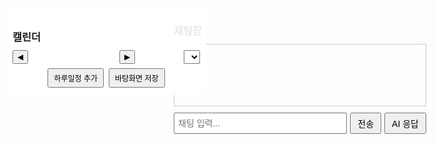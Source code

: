 
<!DOCTYPE html>
<html lang="ko">
<head>
  <meta charset="UTF-8" />
  <meta name="viewport" content="width=device-width, initial-scale=1.0"/>
  <title>3D 캐릭터 HUD, 달력, 채팅 & 말풍선</title>
  <style>
    /* CSS Reset 및 기본 스타일 */
    * { margin: 0; padding: 0; box-sizing: border-box; }
    html, body { height: 100%; font-family: Arial, sans-serif; overflow: hidden; }
    
    /* 오른쪽 HUD: 채팅창 (이메일 관련 요소 삭제) */
    #right-hud {
      position: fixed;
      top: 150px; /* 오른쪽 HUD는 그대로 둠 */
      right: 10px;
      width: 300px;
      padding: 10px;
      background: rgba(255,255,255,0.8);
      border-radius: 5px;
      z-index: 20;
    }
    /* 채팅 로그 */
    #chat-log {
      height: 100px;
      overflow-y: scroll;
      border: 1px solid #ccc;
      padding: 5px;
      margin-top: 10px;
    }
    /* 채팅 입력 영역: 입력창, 전송 버튼, AI 응답 버튼 한 줄 */
    #chat-input-area {
      display: flex;
      margin-top: 10px;
    }
    #chat-input {
      flex: 1;
      padding: 5px;
      font-size: 14px;
    }
    #send-chat-button, #ai-chat-button {
      padding: 5px 10px;
      font-size: 14px;
      margin-left: 5px;
    }
    /* 왼쪽 HUD: 달력 UI – 상단 위치를 50px로 조정 */
    #left-hud {
      position: fixed;
      top: 50px;
      left: 10px;
      width: 320px;
      padding: 10px;
      background: rgba(255,255,255,0.9);
      border-radius: 5px;
      z-index: 20;
      max-height: 90vh;
      overflow-y: auto;
    }
    /* 달력 UI 내부 스타일 */
    #calendar-container { margin-top: 10px; }
    #calendar-header {
      display: flex;
      align-items: center;
      justify-content: space-between;
      margin-bottom: 5px;
    }
    #calendar-header button { padding: 2px 6px; font-size: 12px; }
    #month-year-label { font-weight: bold; font-size: 14px; }
    #year-select { font-size: 12px; padding: 2px; margin-left: 5px; }
    /* 추가: 달력 액션 버튼 영역 */
    #calendar-actions {
      margin-top: 5px;
      text-align: center;
    }
    #calendar-actions button {
      margin: 2px;
      padding: 5px 8px;
      font-size: 12px;
    }
    #calendar-grid {
      display: grid;
      grid-template-columns: repeat(7, 1fr);
      gap: 2px;
    }
    #calendar-grid div {
      border: 1px solid #ccc;
      min-height: 40px;
      font-size: 12px;
      padding: 2px;
      position: relative;
      cursor: pointer;
    }
    #calendar-grid div:hover { background: #f0f0f0; }
    .day-number {
      position: absolute;
      top: 2px;
      left: 2px;
      font-weight: bold;
    }
    .event {
      margin-top: 18px;
      font-size: 10px;
      color: #333;
      overflow: hidden;
      text-overflow: ellipsis;
      white-space: nowrap;
    }
    /* 3D 캔버스 (전체 화면 고정) */
    #canvas {
      position: fixed;
      top: 0;
      left: 0;
      width: 100%;
      height: 100%;
      z-index: 1;
      display: block;
    }
    /* 말풍선 스타일 */
    #speech-bubble {
      position: fixed;
      background: white;
      padding: 5px 10px;
      border-radius: 10px;
      font-size: 12px;
      display: none;
      z-index: 30;
      white-space: pre-line;
      pointer-events: none;
    }
    /* 미디어 쿼리 (작은 화면 대응) */
    @media (max-width: 480px) {
      #right-hud, #left-hud { width: 90%; left: 5%; right: 5%; }
    }
  </style>
  
  <!-- Three.js 라이브러리 -->
  <script src="https://cdnjs.cloudflare.com/ajax/libs/three.js/r134/three.min.js"></script>
  <script>
    /* ====================================
       채팅 관련 함수
    ==================================== */
    function appendToChatLog(message) {
      const chatLog = document.getElementById("chat-log");
      chatLog.innerHTML += "<div>" + message + "</div>";
      chatLog.scrollTop = chatLog.scrollHeight;
    }
    
    let danceInterval = null;
    async function sendChat() {
      const inputEl = document.getElementById("chat-input");
      const input = inputEl.value.trim();
      let response = "";
      if (!input) return;
      const lowerInput = input.toLowerCase();
      if (lowerInput.includes("안녕")) {
        response = "안녕하세요, 주인님! 오늘 기분은 어떠세요?";
        characterGroup.children[7].rotation.z = Math.PI / 4;
        setTimeout(() => { characterGroup.children[7].rotation.z = 0; }, 1000);
      } else if (lowerInput.includes("캐릭터 넌 누구야")) {
        response = "저는 당신의 개인 비서에요.";
      } else if (lowerInput.includes("일정")) {
        response = "캘린더는 왼쪽에서 확인하세요.";
      } else if (lowerInput.includes("날씨") && (lowerInput.includes("알려") || lowerInput.includes("어때"))) {
        response = "현재 날씨는 맑음입니다.";
      } else if (lowerInput.includes("캐릭터 춤춰줘")) {
        response = "춤출게요!";
        if (danceInterval) clearInterval(danceInterval);
        danceInterval = setInterval(() => {
          characterGroup.children[7].rotation.z = Math.sin(Date.now() * 0.01) * Math.PI / 4;
          head.rotation.y = Math.sin(Date.now() * 0.01) * Math.PI / 8;
        }, 50);
        setTimeout(() => {
          clearInterval(danceInterval);
          characterGroup.children[7].rotation.z = 0;
          head.rotation.y = 0;
        }, 3000);
      } else {
        response = "죄송해요, 잘 이해하지 못했어요. 다시 한 번 말씀해주시겠어요?";
      }
      appendToChatLog("사용자: " + input);
      appendToChatLog("캐릭터: " + response);
      showSpeechBubbleInChunks(response);
      inputEl.value = "";
    }
    
    // AI 응답 버튼용 함수 (구글 AI API 연동 예시; 실제 API 엔드포인트로 교체 필요)
    async function sendAIChat() {
      const inputEl = document.getElementById("chat-input");
      const input = inputEl.value.trim();
      if (!input) return;
      // 예시: 실제 API 호출 대신 간단한 시뮬레이션 (1초 후에 "AI 응답: ..." 반환)
      appendToChatLog("사용자: " + input);
      appendToChatLog("AI: (처리 중...)");
      const aiResponse = await getAIResponse(input);
      appendToChatLog("AI: " + aiResponse);
      inputEl.value = "";
    }
    
    // 구글 AI API 호출 예시 (실제 API 엔드포인트 및 인증 필요; 여기서는 단순 시뮬레이션)
    function getAIResponse(input) {
      return new Promise(resolve => {
        setTimeout(() => {
          resolve("이건 AI가 처리한 답변입니다. (입력: " + input + ")");
        }, 1000);
      });
    }
    
    document.getElementById("chat-input").addEventListener("keydown", function(e) {
      if (e.key === "Enter") sendChat();
    });
    
    // 윈도우 리사이즈 이벤트: 3D 캔버스 업데이트
    window.addEventListener("resize", function(){
      camera.aspect = window.innerWidth / window.innerHeight;
      camera.updateProjectionMatrix();
      renderer.setSize(window.innerWidth, window.innerHeight);
    });
  </script>
</head>
<body>
  <!-- 오른쪽 HUD: 채팅 UI -->
  <div id="right-hud">
    <h3>채팅창</h3>
    <div id="chat-log"></div>
    <div id="chat-input-area">
      <input type="text" id="chat-input" placeholder="채팅 입력..." />
      <button id="send-chat-button" onclick="sendChat()">전송</button>
      <button id="ai-chat-button" onclick="sendAIChat()">AI 응답</button>
    </div>
  </div>
  
  <!-- 왼쪽 HUD: 달력 UI -->
  <div id="left-hud">
    <h3>캘린더</h3>
    <div id="calendar-container">
      <div id="calendar-header">
        <button id="prev-month">◀</button>
        <span id="month-year-label"></span>
        <button id="next-month">▶</button>
        <select id="year-select"></select>
      </div>
      <!-- 추가: 달력 액션 버튼 영역 -->
      <div id="calendar-actions">
        <button id="add-day-event">하루일정 추가</button>
        <button id="save-calendar">바탕화면 저장</button>
      </div>
      <div id="calendar-grid"></div>
    </div>
  </div>
  
  <!-- 말풍선 (3D 캐릭터 말풍선) -->
  <div id="speech-bubble"></div>
  
  <!-- 3D 캔버스 -->
  <canvas id="canvas"></canvas>
  
  <script>
    /* ====================================
       Three.js 3D 씬 설정 (캐릭터, 배경, 날씨 효과 등)
    ==================================== */
    let currentWeather = "";
    const scene = new THREE.Scene();
    const camera = new THREE.PerspectiveCamera(75, window.innerWidth/window.innerHeight, 0.1, 1000);
    const renderer = new THREE.WebGLRenderer({ canvas: document.getElementById("canvas"), alpha: true });
    renderer.setSize(window.innerWidth, window.innerHeight);
    camera.position.set(5, 5, 10);
    camera.lookAt(0, 0, 0);
    
    const directionalLight = new THREE.DirectionalLight(0xffffff, 1);
    directionalLight.position.set(5, 10, 7).normalize();
    scene.add(directionalLight);
    scene.add(new THREE.AmbientLight(0x333333));
    
    // 태양 객체
    const sunMaterial = new THREE.MeshStandardMaterial({ color: 0xffcc00, emissive: 0xff9900, transparent: true, opacity: 0 });
    const sun = new THREE.Mesh(new THREE.SphereGeometry(1.5, 64, 64), sunMaterial);
    scene.add(sun);
    
    // 달 객체
    const moonMaterial = new THREE.MeshStandardMaterial({ color: 0xcccccc, emissive: 0x222222, transparent: true, opacity: 1 });
    const moon = new THREE.Mesh(new THREE.SphereGeometry(1.2, 64, 64), moonMaterial);
    scene.add(moon);
    
    // 별, 반딧불 생성
    const stars = [], fireflies = [];
    for (let i = 0; i < 100; i++) {
      const star = new THREE.Mesh(new THREE.SphereGeometry(0.03, 8, 8), new THREE.MeshBasicMaterial({ color: 0xffffff }));
      star.position.set((Math.random()-0.5)*50, (Math.random()-0.5)*30, -10);
      scene.add(star);
      stars.push(star);
    }
    for (let i = 0; i < 30; i++) {
      const firefly = new THREE.Mesh(new THREE.SphereGeometry(0.05, 8, 8), new THREE.MeshBasicMaterial({ color: 0xffff99 }));
      firefly.position.set((Math.random()-0.5)*20, (Math.random()-0.5)*10, -5);
      scene.add(firefly);
      fireflies.push(firefly);
    }
    
    // 고해상도 콩크리트 바닥 (Y = -2)
    const floorGeometry = new THREE.PlaneGeometry(200, 200, 128, 128);
    const floorMaterial = new THREE.MeshStandardMaterial({ color: 0x808080, roughness: 1, metalness: 0 });
    const floor = new THREE.Mesh(floorGeometry, floorMaterial);
    floor.rotation.x = -Math.PI/2;
    floor.position.y = -2;
    scene.add(floor);
    
    // 배경 그룹 (빌딩, 집, 가로등)
    const backgroundGroup = new THREE.Group();
    scene.add(backgroundGroup);
    function createBuilding(width, height, depth, color) {
      const geometry = new THREE.BoxGeometry(width, height, depth);
      const material = new THREE.MeshStandardMaterial({ color: color, roughness: 0.7, metalness: 0.1 });
      return new THREE.Mesh(geometry, material);
    }
    function createHouse(width, height, depth, baseColor, roofColor) {
      const houseGroup = new THREE.Group();
      const base = new THREE.Mesh(new THREE.BoxGeometry(width, height, depth),
                                  new THREE.MeshStandardMaterial({ color: baseColor, roughness: 0.8 }));
      base.position.y = -2 + height/2;
      houseGroup.add(base);
      const roof = new THREE.Mesh(new THREE.ConeGeometry(width * 0.8, height * 0.6, 4),
                                  new THREE.MeshStandardMaterial({ color: roofColor, roughness: 0.8 }));
      roof.position.y = -2 + height + (height * 0.6)/2;
      roof.rotation.y = Math.PI/4;
      houseGroup.add(roof);
      return houseGroup;
    }
    // 빌딩 배치 (5열×2행)
    for (let i = 0; i < 10; i++) {
      const width = Math.random() * 2 + 2;
      const height = Math.random() * 10 + 10;
      const depth = Math.random() * 2 + 2;
      const building = createBuilding(width, height, depth, 0x555555);
      const col = i % 5;
      const row = Math.floor(i / 5);
      const x = -20 + col * 10;
      const z = -15 - row * 10;
      building.position.set(x, -2 + height/2, z);
      backgroundGroup.add(building);
    }
    // 집 배치 (1행, 캐릭터 뒤쪽, Z = -5)
    for (let i = 0; i < 5; i++) {
      const width = Math.random() * 2 + 3;
      const height = Math.random() * 2 + 3;
      const depth = Math.random() * 2 + 3;
      const house = createHouse(width, height, depth, 0xa0522d, 0x8b0000);
      const x = -10 + i * 10;
      const z = -5;
      house.position.set(x, 0, z);
      backgroundGroup.add(house);
    }
    // 단일 가로등: 캐릭터 옆에 배치
    function createStreetlight() {
      const lightGroup = new THREE.Group();
      const pole = new THREE.Mesh(new THREE.CylinderGeometry(0.1, 0.1, 4, 8),
                                    new THREE.MeshBasicMaterial({ color: 0x333333 }));
      pole.position.y = 2;
      lightGroup.add(pole);
      const lamp = new THREE.Mesh(new THREE.SphereGeometry(0.2, 8, 8),
                                    new THREE.MeshBasicMaterial({ color: 0xffcc00 }));
      lamp.position.y = 4.2;
      lightGroup.add(lamp);
      const lampLight = new THREE.PointLight(0xffcc00, 1, 10);
      lampLight.position.set(0, 4.2, 0);
      lightGroup.add(lampLight);
      return lightGroup;
    }
    const characterStreetlight = createStreetlight();
    characterStreetlight.position.set(1, -2, 0);
    scene.add(characterStreetlight);
    
    // 날씨 효과 – 비
    let rainGroup = new THREE.Group();
    scene.add(rainGroup);
    function initRain() {
      const rainCount = 1000;
      const rainGeometry = new THREE.BufferGeometry();
      const positions = new Float32Array(rainCount * 3);
      for (let i = 0; i < rainCount; i++) {
        positions[i * 3] = Math.random() * 100 - 50;
        positions[i * 3 + 1] = Math.random() * 50;
        positions[i * 3 + 2] = Math.random() * 100 - 50;
      }
      rainGeometry.setAttribute("position", new THREE.BufferAttribute(positions, 3));
      const rainMaterial = new THREE.PointsMaterial({ color: 0xaaaaee, size: 0.1, transparent: true, opacity: 0.6 });
      const rainParticles = new THREE.Points(rainGeometry, rainMaterial);
      rainGroup.add(rainParticles);
    }
    initRain();
    rainGroup.visible = false;
    
    // 날씨 효과 – 구름
    let houseCloudGroup = new THREE.Group();
    function createHouseCloud() {
      const cloud = new THREE.Group();
      const cloudMat = new THREE.MeshLambertMaterial({ color: 0xffffff, transparent: true, opacity: 0.9 });
      const sphere1 = new THREE.Mesh(new THREE.SphereGeometry(2, 32, 32), cloudMat);
      sphere1.position.set(0, 0, 0);
      const sphere2 = new THREE.Mesh(new THREE.SphereGeometry(1.8, 32, 32), cloudMat);
      sphere2.position.set(2.2, 0.7, 0);
      const sphere3 = new THREE.Mesh(new THREE.SphereGeometry(2.1, 32, 32), cloudMat);
      sphere3.position.set(-2.2, 0.5, 0);
      cloud.add(sphere1, sphere2, sphere3);
      cloud.userData.initialPos = cloud.position.clone();
      return cloud;
    }
    const singleCloud = createHouseCloud();
    houseCloudGroup.add(singleCloud);
    houseCloudGroup.position.set(0, 5, -10);
    scene.add(houseCloudGroup);
    function updateHouseClouds() {
      singleCloud.position.x += 0.02;
      if (singleCloud.position.x > 5) { singleCloud.position.x = -5; }
    }
    
    // 날씨 효과 – 번개
    let lightningLight = new THREE.PointLight(0xffffff, 0, 500);
    lightningLight.position.set(0, 50, 0);
    scene.add(lightningLight);
    function updateWeatherEffects() {
      if (currentWeather.indexOf("비") !== -1 || currentWeather.indexOf("소나기") !== -1) {
        rainGroup.visible = true;
      } else { rainGroup.visible = false; }
      if (currentWeather.indexOf("구름") !== -1) {
        houseCloudGroup.visible = true;
      } else { houseCloudGroup.visible = false; }
    }
    
    // 캐릭터 생성
    const characterGroup = new THREE.Group();
    const charBody = new THREE.Mesh(new THREE.BoxGeometry(1, 1.5, 0.5), new THREE.MeshStandardMaterial({ color: 0x00cc66 }));
    const head = new THREE.Mesh(new THREE.SphereGeometry(0.5, 32, 32), new THREE.MeshStandardMaterial({ color: 0xffcc66 }));
    head.position.y = 1.2;
    const eyeMat = new THREE.MeshBasicMaterial({ color: 0x000000 });
    const leftEye = new THREE.Mesh(new THREE.SphereGeometry(0.07, 16, 16), eyeMat);
    const rightEye = new THREE.Mesh(new THREE.SphereGeometry(0.07, 16, 16), eyeMat);
    leftEye.position.set(-0.2, 1.3, 0.45);
    rightEye.position.set(0.2, 1.3, 0.45);
    const mouth = new THREE.Mesh(new THREE.BoxGeometry(0.2, 0.05, 0.05), new THREE.MeshStandardMaterial({ color: 0xff3366 }));
    mouth.position.set(0, 1.1, 0.51);
    const leftBrow = new THREE.Mesh(new THREE.BoxGeometry(0.3, 0.05, 0.05), eyeMat);
    const rightBrow = new THREE.Mesh(new THREE.BoxGeometry(0.3, 0.05, 0.05), eyeMat);
    leftBrow.position.set(-0.2, 1.45, 0.45);
    rightBrow.position.set(0.2, 1.45, 0.45);
    const leftArm = new THREE.Mesh(new THREE.BoxGeometry(0.2, 1, 0.2), charBody.material);
    const rightArm = new THREE.Mesh(new THREE.BoxGeometry(0.2, 1, 0.2), charBody.material);
    leftArm.position.set(-0.7, 0.4, 0);
    rightArm.position.set(0.7, 0.4, 0);
    const legMat = new THREE.MeshStandardMaterial({ color: 0x3366cc });
    const leftLeg = new THREE.Mesh(new THREE.BoxGeometry(0.3, 1, 0.3), legMat);
    const rightLeg = new THREE.Mesh(new THREE.BoxGeometry(0.3, 1, 0.3), legMat);
    leftLeg.position.set(-0.35, -1, 0);
    rightLeg.position.set(0.35, -1, 0);
    characterGroup.add(charBody, head, leftEye, rightEye, mouth, leftBrow, rightBrow, leftArm, rightArm, leftLeg, rightLeg);
    characterGroup.position.y = -1;
    scene.add(characterGroup);
    const characterLight = new THREE.PointLight(0xffee88, 1, 15);
    scene.add(characterLight);
    
    /* ====================================
       애니메이션 루프 (3D 씬 업데이트)
    ==================================== */
    function animate() {
      requestAnimationFrame(animate);
      const now = new Date();
      const headWorldPos = new THREE.Vector3();
      head.getWorldPosition(headWorldPos);
      const orbitCenter = headWorldPos.clone().add(new THREE.Vector3(0, 2, 0));
      const totalMin = now.getHours() * 60 + now.getMinutes();
      const angle = (totalMin / 1440) * Math.PI * 2;
      const radius = 3;
      const sunPos = new THREE.Vector3(
        orbitCenter.x + Math.cos(angle) * radius,
        orbitCenter.y + Math.sin(angle) * radius,
        orbitCenter.z
      );
      sun.position.copy(sunPos);
      const moonAngle = angle + Math.PI;
      const moonPos = new THREE.Vector3(
        orbitCenter.x + Math.cos(moonAngle) * radius,
        orbitCenter.y + Math.sin(moonAngle) * radius,
        orbitCenter.z
      );
      moon.position.copy(moonPos);
      const t = now.getHours() + now.getMinutes() / 60;
      let sunOpacity = 0, moonOpacity = 0;
      if (t < 6) { sunOpacity = 0; moonOpacity = 1; }
      else if (t < 7) { let factor = (t - 6); sunOpacity = factor; moonOpacity = 1 - factor; }
      else if (t < 17) { sunOpacity = 1; moonOpacity = 0; }
      else if (t < 18) { let factor = (t - 17); sunOpacity = 1 - factor; moonOpacity = factor; }
      else { sunOpacity = 0; moonOpacity = 1; }
      sun.material.opacity = sunOpacity;
      moon.material.opacity = moonOpacity;
      const isDay = (t >= 7 && t < 17);
      scene.background = new THREE.Color(isDay ? 0x87CEEB : 0x000033);
      stars.forEach(s => s.visible = !isDay);
      fireflies.forEach(f => f.visible = !isDay);
      characterStreetlight.traverse(child => {
        if (child instanceof THREE.PointLight) { child.intensity = isDay ? 0 : 1; }
      });
      characterLight.position.copy(characterGroup.position).add(new THREE.Vector3(0, 5, 0));
      characterLight.intensity = isDay ? 0 : 1;
      characterGroup.position.y = -1;
      characterGroup.rotation.x = 0;
      if (rainGroup.visible) {
        const rainPoints = rainGroup.children[0];
        const positions = rainPoints.geometry.attributes.position.array;
        for (let i = 0; i < positions.length; i += 3) {
          positions[i + 1] -= 0.5;
          if (positions[i + 1] < 0) { positions[i + 1] = Math.random() * 50 + 20; }
        }
        rainPoints.geometry.attributes.position.needsUpdate = true;
      }
      if (currentWeather.indexOf("번개") !== -1 || currentWeather.indexOf("뇌우") !== -1) {
        if (Math.random() < 0.001) {
          lightningLight.intensity = 5;
          setTimeout(() => { lightningLight.intensity = 0; }, 100);
        }
      }
      updateHouseClouds();
      characterStreetlight.position.set(characterGroup.position.x + 1, -2, characterGroup.position.z);
      updateBubblePosition();
      renderer.render(scene, camera);
    }
    animate();
    
    /* ====================================
       달력 UI 관련 함수 및 추가 기능
    ==================================== */
    let currentYear, currentMonth;
    function initCalendar() {
      const now = new Date();
      currentYear = now.getFullYear();
      currentMonth = now.getMonth();
      populateYearSelect();
      renderCalendar(currentYear, currentMonth);
      document.getElementById("prev-month").addEventListener("click", () => {
        currentMonth--;
        if (currentMonth < 0) { currentMonth = 11; currentYear--; }
        renderCalendar(currentYear, currentMonth);
      });
      document.getElementById("next-month").addEventListener("click", () => {
        currentMonth++;
        if (currentMonth > 11) { currentMonth = 0; currentYear++; }
        renderCalendar(currentYear, currentMonth);
      });
      document.getElementById("year-select").addEventListener("change", (e) => {
        currentYear = parseInt(e.target.value);
        renderCalendar(currentYear, currentMonth);
      });
      
      // 하루일정 추가 버튼 이벤트
      document.getElementById("add-day-event").addEventListener("click", () => {
        const dayStr = prompt("하루일정을 추가할 날짜(일)를 입력하세요 (예: 15):");
        const eventText = prompt("일정 내용을 입력하세요:");
        if(dayStr && eventText) {
          const dayNum = parseInt(dayStr);
          // 현재 달력에 해당 날짜의 이벤트 div id는 "event-YYYY-M-D"
          const eventDiv = document.getElementById(`event-${currentYear}-${currentMonth+1}-${dayNum}`);
          if(eventDiv) {
            if(eventDiv.textContent) {
              eventDiv.textContent += "; " + eventText;
            } else {
              eventDiv.textContent = eventText;
            }
          } else {
            alert("해당 날짜의 셀이 없습니다. 현재 달에 있는 날짜를 입력해주세요.");
          }
        }
      });
      
      // 바탕화면 저장 버튼 이벤트 (현재 달력의 모든 이벤트를 JSON 파일로 다운로드)
      document.getElementById("save-calendar").addEventListener("click", () => {
        const daysInMonth = new Date(currentYear, currentMonth+1, 0).getDate();
        const calendarData = {};
        for(let d = 1; d <= daysInMonth; d++){
          const eventDiv = document.getElementById(`event-${currentYear}-${currentMonth+1}-${d}`);
          if(eventDiv && eventDiv.textContent.trim() !== ""){
            calendarData[`${currentYear}-${currentMonth+1}-${d}`] = eventDiv.textContent;
          }
        }
        const dataStr = "data:text/json;charset=utf-8," + encodeURIComponent(JSON.stringify(calendarData, null, 2));
        const dlAnchorElem = document.createElement("a");
        dlAnchorElem.setAttribute("href", dataStr);
        dlAnchorElem.setAttribute("download", "calendar_events.json");
        dlAnchorElem.style.display = "none";
        document.body.appendChild(dlAnchorElem);
        dlAnchorElem.click();
        document.body.removeChild(dlAnchorElem);
      });
    }
    function populateYearSelect() {
      const yearSelect = document.getElementById("year-select");
      yearSelect.innerHTML = "";
      for(let y = 2020; y <= 2070; y++) {
        const option = document.createElement("option");
        option.value = y;
        option.textContent = y;
        if(y === currentYear) option.selected = true;
        yearSelect.appendChild(option);
      }
    }
    function renderCalendar(year, month) {
      const monthNames = ["1월","2월","3월","4월","5월","6월","7월","8월","9월","10월","11월","12월"];
      document.getElementById("month-year-label").textContent = `${year}년 ${monthNames[month]}`;
      const grid = document.getElementById("calendar-grid");
      grid.innerHTML = "";
      const daysOfWeek = ["일","월","화","수","목","금","토"];
      daysOfWeek.forEach((day) => {
        const th = document.createElement("div");
        th.style.fontWeight = "bold";
        th.style.textAlign = "center";
        th.textContent = day;
        grid.appendChild(th);
      });
      const firstDay = new Date(year, month, 1).getDay();
      const daysInMonth = new Date(year, month+1, 0).getDate();
      for(let i = 0; i < firstDay; i++) {
        grid.appendChild(document.createElement("div"));
      }
      for(let d = 1; d <= daysInMonth; d++) {
        const cell = document.createElement("div");
        cell.innerHTML = `<div class="day-number">${d}</div>
                          <div class="event" id="event-${year}-${month+1}-${d}"></div>`;
        cell.addEventListener("click", () => {
          const eventText = prompt(`${year}-${month+1}-${d} 일정 입력:`);
          if(eventText) {
            const eventDiv = document.getElementById(`event-${year}-${month+1}-${d}`);
            if(eventDiv.textContent) {
              eventDiv.textContent += "; " + eventText;
            } else {
              eventDiv.textContent = eventText;
            }
          }
        });
        grid.appendChild(cell);
      }
    }
    function addEventToDay(dateStr, eventText) {
      const eventDiv = document.getElementById(`event-${dateStr}`);
      if(eventDiv) {
        if(eventDiv.textContent) {
          eventDiv.textContent += "; " + eventText;
        } else {
          eventDiv.textContent = eventText;
        }
      }
    }
    window.addEventListener("load", () => {
      initCalendar();
      appendToChatLog("캐릭터: 환영합니다! 무엇을 도와드릴까요?");
    });
    
    // 말풍선 위치 업데이트 (3D 캐릭터 머리 기준)
    function updateBubblePosition() {
      const bubble = document.getElementById("speech-bubble");
      const headWorldPos = new THREE.Vector3();
      head.getWorldPosition(headWorldPos);
      const screenPos = headWorldPos.project(camera);
      bubble.style.left = ((screenPos.x * 0.5 + 0.5) * window.innerWidth) + "px";
      bubble.style.top = ((1 - (screenPos.y * 0.5 + 0.5)) * window.innerHeight - 50) + "px";
    }
  </script>
</body>
</html>
